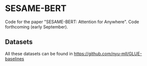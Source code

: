 # SESAME-BERT

Code for the paper "SESAME-BERT: Attention for Anywhere". Code forthcoming (early September).

## Datasets

All these datasets can be found in https://github.com/nyu-mll/GLUE-baselines
